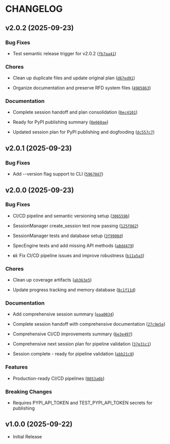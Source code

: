 # CHANGELOG

<!-- version list -->

## v2.0.2 (2025-09-23)

### Bug Fixes

- Test semantic release trigger for v2.0.2
  ([`fb7aa41`](https://github.com/kryptobaseddev/rfd-protocol/commit/fb7aa417deee55e1b045e4de001bf6e213fd2c70))

### Chores

- Clean up duplicate files and update original plan
  ([`d67ed91`](https://github.com/kryptobaseddev/rfd-protocol/commit/d67ed91fd1667e85c9c7cd6b30fbf1cb0f6f7bda))

- Organize documentation and preserve RFD system files
  ([`4985863`](https://github.com/kryptobaseddev/rfd-protocol/commit/4985863b53e78dfe29f45a0ce204b5add959721b))

### Documentation

- Complete session handoff and plan consolidation
  ([`0ec4101`](https://github.com/kryptobaseddev/rfd-protocol/commit/0ec4101ab1489f554f0b66ccb70e38749ef56867))

- Ready for PyPI publishing summary
  ([`0e660ae`](https://github.com/kryptobaseddev/rfd-protocol/commit/0e660ae6b4db713b9afe7e546ff3b99b7ab000d6))

- Updated session plan for PyPI publishing and dogfooding
  ([`dc557c7`](https://github.com/kryptobaseddev/rfd-protocol/commit/dc557c740fd04f9b648b92012bcb62b56d09066f))


## v2.0.1 (2025-09-23)

### Bug Fixes

- Add --version flag support to CLI
  ([`59670d7`](https://github.com/kryptobaseddev/rfd-protocol/commit/59670d7d6a1476c0bf057e904a8fde761ae2ad4a))


## v2.0.0 (2025-09-23)

### Bug Fixes

- CI/CD pipeline and semantic versioning setup
  ([`306559b`](https://github.com/kryptobaseddev/rfd-protocol/commit/306559bca5653e579b98460c88c81a595d431899))

- SessionManager create_session test now passing
  ([`125f862`](https://github.com/kryptobaseddev/rfd-protocol/commit/125f862ac5131cad90fe82ccb8615c066c919da9))

- SessionManager tests and database setup
  ([`3f9908d`](https://github.com/kryptobaseddev/rfd-protocol/commit/3f9908d8e7931669eb0035b047d01bb7d7d2cbcd))

- SpecEngine tests and add missing API methods
  ([`a8dd479`](https://github.com/kryptobaseddev/rfd-protocol/commit/a8dd4791a06f391262f19a0835b916b927fa97ac))

- **ci**: Fix CI/CD pipeline issues and improve robustness
  ([`b11a5a3`](https://github.com/kryptobaseddev/rfd-protocol/commit/b11a5a30a3b068462df29115010bd155800b2f97))

### Chores

- Clean up coverage artifacts
  ([`ab363e5`](https://github.com/kryptobaseddev/rfd-protocol/commit/ab363e5c240ed6f38069235f8ce5e8c8e4520cc8))

- Update progress tracking and memory database
  ([`8c1f11d`](https://github.com/kryptobaseddev/rfd-protocol/commit/8c1f11db35f6b1b7174ed38fb6427b1e103d8ab8))

### Documentation

- Add comprehensive session summary
  ([`eaa0034`](https://github.com/kryptobaseddev/rfd-protocol/commit/eaa003421ef3ab3255a6f46d99d9aba093ae8871))

- Complete session handoff with comprehensive documentation
  ([`27c9e5e`](https://github.com/kryptobaseddev/rfd-protocol/commit/27c9e5e99208a46965c4d60f7b5e757a33df40f6))

- Comprehensive CI/CD improvements summary
  ([`6e3e497`](https://github.com/kryptobaseddev/rfd-protocol/commit/6e3e4974634c15b015f79c49e53010bc64717810))

- Comprehensive next session plan for pipeline validation
  ([`37e31c1`](https://github.com/kryptobaseddev/rfd-protocol/commit/37e31c1830303c9dedc0ac5f914cea8dbf9d6e19))

- Session complete - ready for pipeline validation
  ([`abb21c8`](https://github.com/kryptobaseddev/rfd-protocol/commit/abb21c8047502039aca91216f461beeeb3711384))

### Features

- Production-ready CI/CD pipelines
  ([`0853a6b`](https://github.com/kryptobaseddev/rfd-protocol/commit/0853a6b7ef2a8816022404018172fcfde3c5c98d))

### Breaking Changes

- Requires PYPI_API_TOKEN and TEST_PYPI_API_TOKEN secrets for publishing


## v1.0.0 (2025-09-22)

- Initial Release
